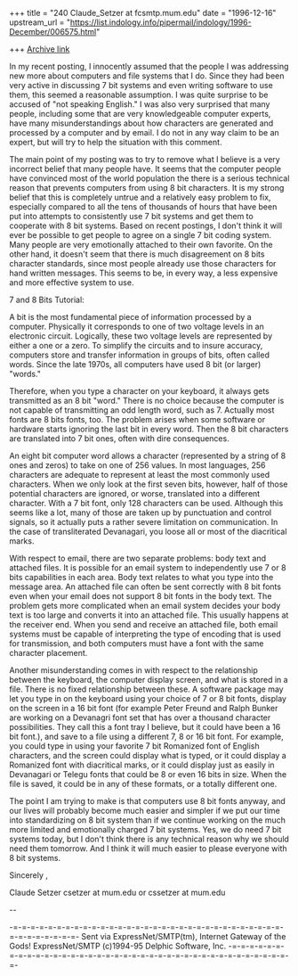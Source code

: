 +++
title = "240 Claude_Setzer at fcsmtp.mum.edu"
date = "1996-12-16"
upstream_url = "https://list.indology.info/pipermail/indology/1996-December/006575.html"

+++
[Archive link](https://list.indology.info/pipermail/indology/1996-December/006575.html)

In my recent posting, I innocently assumed that the people I was addressing
new more about computers and file systems that I do. Since they had been very
active in discussing 7 bit systems and even writing software to use them, this
seemed a reasonable assumption. I was quite surprise to be accused of "not
speaking English." I was also very surprised that many people, including some
that are very knowledgeable computer experts, have many misunderstandings
about how characters are generated and processed by a computer and by email. I
do not in any way claim to be an expert, but will try to help the situation
with this comment.

The main point of my posting was to try to remove what I believe is a very
incorrect belief that many people have. It seems that the computer people have
convinced most of the world population the there is a serious technical reason
that prevents computers from using 8 bit characters. It is my strong belief
that this is completely untrue and a relatively easy problem to fix,
especially compared to all the tens of thousands of hours that have been put
into attempts to consistently use 7 bit systems and get them to cooperate with
8 bit systems. Based on recent postings, I don't think it will ever be
possible to get people to agree on a single 7 bit coding system. Many people
are very emotionally attached to their own favorite. On the other hand, it
doesn't seem that there is much disagreement on 8 bits character standards,
since most people already use those characters for hand written messages. This
seems to be, in every way, a less expensive and more effective system to use.

7 and 8 Bits Tutorial:


A bit is the most fundamental piece of information processed by a computer.
Physically it corresponds to one of two voltage levels in an electronic
circuit. Logically, these two voltage levels are represented by either a one
or a zero. To simplify the circuits and to insure accuracy, computers store
and transfer information in groups of bits, often called words. Since the late
1970s, all computers have used 8 bit (or larger) "words."

Therefore, when you type a character on your keyboard, it always gets
transmitted as an 8 bit "word." There is no choice because the computer is not
capable of transmitting an odd length word, such as 7. Actually most fonts are
8 bits fonts, too. The problem arises when some software or hardware starts
ignoring the last bit in every word. Then the 8 bit characters are translated
into 7 bit ones, often with dire consequences.

An eight bit computer word allows a character (represented by a string of 8
ones and zeros) to take on one of 256 values. In most languages, 256
characters are adequate to represent at least the most commonly used
characters. When we only look at the first seven bits, however, half of those
potential characters are ignored, or worse, translated into a different
character. With a 7 bit font, only 128 characters can be used. Although this
seems like a lot, many of those are taken up by punctuation and control
signals, so it actually puts a rather severe limitation on communication. In
the case of transliterated Devanagari, you loose all or most of the
diacritical marks.

With respect to email, there are two separate problems: body text and attached
files. It is possible for an email system to independently use 7 or 8 bits
capabilities in each area. Body text relates to what you type into the message
area. An attached file can often be sent correctly with 8 bit fonts even when
your email does not support 8 bit fonts in the body text. The problem gets
more complicated when an email system decides your body text is too large and
converts it into an attached file. This usually happens at the receiver end.
When you send and receive an attached file, both email systems must be capable
of interpreting the type of encoding that is used for transmission, and both
computers must have a font with the same character placement.

Another misunderstanding comes in with respect to the relationship between the
keyboard, the computer display screen, and what is stored in a file. There is
no fixed relationship between these. A software package may let you type in on
the keyboard using your choice of 7 or 8 bit fonts, display on the screen in a
16 bit font (for example Peter Freund and Ralph Bunker are working on a
Devanagri font set that has over a thousand character possibilities. They call
this a font tray I believe, but it could have been a 16 bit font.), and save
to a file using a different 7, 8 or 16 bit font. For example, you could type
in using your favorite 7 bit Romanized font of English characters, and the
screen could display what is typed, or it could display a Romanized font with
diacritical marks, or it could display just as easily in Devanagari or Telegu
fonts that could be 8 or even 16 bits in size. When the file is saved, it
could be in any of these formats, or a totally different one.

The point I am trying to make is that computers use 8 bit fonts anyway, and
our lives will probably become much easier and simpler if we put our time into
standardizing on 8 bit system than if we continue working on the much more
limited and emotionally charged 7 bit systems. Yes, we do need 7 bit systems
today, but I don't think there is any technical reason why we should need them
tomorrow. And I think it will much easier to please everyone with 8 bit
systems.

Sincerely ,

Claude Setzer       csetzer at mum.edu    or    cssetzer at mum.edu



--

-=-=-=-=-=-=-=-=-=-=-=-=-=-=-=-=-=-=-=-=-=-=-=-=-=-=-=-=-=-=-=-=-=-=-=-=-=-=-=-
         Sent via ExpressNet/SMTP(tm), Internet Gateway of the Gods!
               ExpressNet/SMTP (c)1994-95 Delphic Software, Inc.
-=-=-=-=-=-=-=-=-=-=-=-=-=-=-=-=-=-=-=-=-=-=-=-=-=-=-=-=-=-=-=-=-=-=-=-=-=-=-=-




